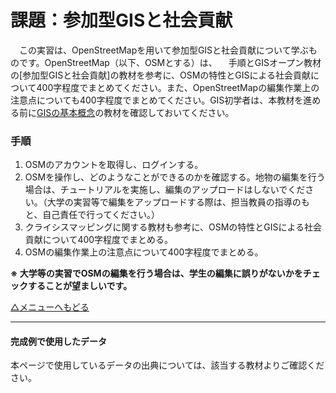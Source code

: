 # 課題：参加型GISと社会貢献
　この実習は、OpenStreetMapを用いて参加型GISと社会貢献について学ぶものです。OpenStreetMap（以下、OSMとする）は、
　手順とGISオープン教材の[参加型GISと社会貢献]の教材を参考に、OSMの特性とGISによる社会貢献について400字程度でまとめてください。また、OpenStreetMapの編集作業上の注意点についても400字程度でまとめてください。GIS初学者は、本教材を進める前に[GISの基本概念]の教材を確認しておいてください。


### 手順

1. OSMのアカウントを取得し、ログインする。
2. OSMを操作し、どのようなことができるのかを確認する。地物の編集を行う場合は、チュートリアルを実施し、編集のアップロードはしないでください。（大学の実習等で編集をアップロードする際は、担当教員の指導のもと、自己責任で行ってください。）
3. クライシスマッピングに関する教材も参考に、OSMの特性とGISによる社会貢献について400字程度でまとめる。
4. OSMの編集作業上の注意点について400字程度でまとめる。


**※ 大学等の実習でOSMの編集を行う場合は、学生の編集に誤りがないかをチェックすることが望ましいです。**

[△メニューへもどる]


---

#### 完成例で使用したデータ
本ページで使用しているデータの出典については、該当する教材よりご確認ください。

[△メニューへもどる]:参加型GISと社会貢献.md#menu
[作業メモ]:https://github.com/yamauchi-inochu/demo/blob/master/GISオープン教材/実習課題/作業メモ.md
[QGISビギナーズマニュアル]:../../QGISビギナーズマニュアル/QGISビギナーズマニュアル.md
[GRASSビギナーズマニュアル]:../../GRASSビギナーズマニュアル/GRASSビギナーズマニュアル.md
[GISの基本概念]:../../01_GISの基本概念/GISの基本概念.md
[既存データの地図データと属性データ]:../../07_既存データの地図データと属性データ/既存データの地図データと属性データ.md
[空間データ]:../../08_空間データ/空間データ.md
[空間データの結合・修正]:../../10_空間データの統合・修正/空間データの統合・修正.md
[視覚的伝達]:../../21_視覚的伝達/視覚的伝達.md
[政府統計局e-stat]:https://www.e-stat.go.jp/SG1/estat/eStatTopPortal.do
[国土数値情報]:http://nlftp.mlit.go.jp/ksj/
[基本的な空間解析]:../../11_基本的な空間解析/基本的な空間解析.md
[ネットワーク解析]:../../12_ネットワーク解析/ネットワーク解析.md
[領域解析]:../../13_領域解析/領域解析.md
[点データの解析]:../../14_点データの解析/点データの解析.md
[ラスタデータの解析]:../../15_ラスタデータの分析/ラスタデータの分析.md
[空間補間]:../../18_空間補間/空間補間.md
